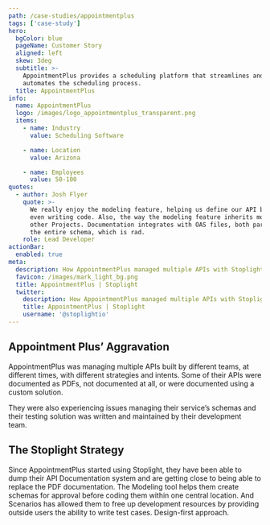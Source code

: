 ```yaml
---
path: /case-studies/appointmentplus
tags: ['case-study']
hero:
  bgColor: blue
  pageName: Customer Story
  aligned: left
  skew: 3deg
  subtitle: >-
    AppointmentPlus provides a scheduling platform that streamlines and
    automates the scheduling process.
  title: AppointmentPlus
info:
  name: AppointmentPlus
  logo: /images/logo_appointmentplus_transparent.png
  items:
    - name: Industry
      value: Scheduling Software

    - name: Location
      value: Arizona

    - name: Employees
      value: 50-100
quotes:
  - author: Josh Flyer
    quote: >-
      We really enjoy the modeling feature, helping us define our API before
      even writing code. Also, the way the modeling feature inherits models from
      other Projects. Documentation integrates with OAS files, both partials or
      the entire schema, which is rad.
    role: Lead Developer
actionBar:
  enabled: true
meta:
  description: How AppointmentPlus managed multiple APIs with Stoplight
  favicon: /images/mark_light_bg.png
  title: AppointmentPlus | Stoplight
  twitter:
    description: How AppointmentPlus managed multiple APIs with Stoplight
    title: AppointmentPlus | Stoplight
    username: '@stoplightio'
---
```


## Appointment Plus’ Aggravation

AppointmentPlus was managing multiple APIs built by different teams, at different times, with different strategies and intents. Some of their APIs were documented as PDFs, not documented at all, or were documented using a custom solution.

They were also experiencing issues managing their service’s schemas and their testing solution was written and maintained by their development team.

## The Stoplight Strategy

Since AppointmentPlus started using Stoplight, they have been able to dump their API Documentation system and are getting close to being able to replace the PDF documentation. The Modeling tool helps them create schemas for approval before coding them within one central location. And Scenarios has allowed them to free up development resources by providing outside users the ability to write test cases. Design-first approach.
